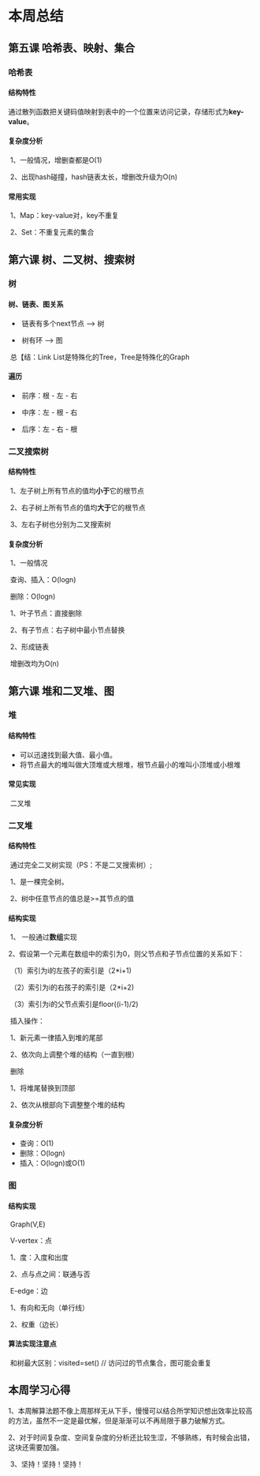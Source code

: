 # 本周总结

## 第五课 哈希表、映射、集合

### 哈希表

#### 结构特性

​	通过散列函数把关键码值映射到表中的一个位置来访问记录，存储形式为**key-value**。

#### 复杂度分析

​	1、一般情况，增删查都是O(1)

​	2、出现hash碰撞，hash链表太长，增删改升级为O(n)

#### 常用实现

​	1、Map：key-value对，key不重复

​	2、Set：不重复元素的集合

## 第六课 树、二叉树、搜索树

### 树

#### 树、链表、图关系

- ​	链表有多个next节点 --> 树


- ​	树有环 --> 图


​	总【结：Link List是特殊化的Tree，Tree是特殊化的Graph

#### 遍历

- ​	前序：根 - 左 - 右


- ​	中序：左 - 根 - 右


- ​	后序：左 - 右 - 根


### 二叉搜索树

#### 结构特性

​	1、左子树上所有节点的值均**小于**它的根节点

​	2、右子树上所有节点的值均**大于**它的根节点

​	3、左右子树也分别为二叉搜索树

#### 复杂度分析

​	1、一般情况

​		查询、插入：O(logn)

​		删除：O(logn)

​			1、叶子节点：直接删除

​			2、有子节点：右子树中最小节点替换

​	2、形成链表

​		增删改均为O(n)

## 第六课 堆和二叉堆、图

### 堆

#### 结构特性

- 可以迅速找到最大值、最小值。
- 将节点最大的堆叫做大顶堆或大根堆，根节点最小的堆叫小顶堆或小根堆

#### 常见实现

​	二叉堆

### 二叉堆

#### 结构特性

​	通过完全二叉树实现（PS：不是二叉搜索树）;

​	1、是一棵完全树。

​	2、树中任意节点的值总是>=其节点的值

#### 结构实现

​	1、 一般通过**数组**实现

​	2、假设第一个元素在数组中的索引为0，则父节点和子节点位置的关系如下：

​		（1）索引为i的左孩子的索引是（2*i+1)

​		（2）索引为i的右孩子的索引是（2*i+2)

​		（3）索引为i的父节点索引是floor((i-1)/2)

​	插入操作：

​		1、新元素一律插入到堆的尾部

​		2、依次向上调整个堆的结构（一直到根）

​	删除

​		1、将堆尾替换到顶部

​		2、依次从根部向下调整整个堆的结构

#### 复杂度分析

- 查询：O(1)
- 删除：O(logn)
- 插入：O(logn)或O(1)

### 图

#### 结构实现

​	Graph(V,E)

​	V-vertex：点

​		1、度：入度和出度

​		2、点与点之间：联通与否

​	E-edge：边

​		1、有向和无向（单行线）

​		2、权重（边长）

#### 算法实现注意点

​	和树最大区别：visited=set() // 访问过的节点集合，图可能会重复

## 本周学习心得

​	1、本周解算法题不像上周那样无从下手，慢慢可以结合所学知识想出效率比较高的方法，虽然不一定是最优解，但是渐渐可以不再局限于暴力破解方式。

​	2、对于时间复杂度、空间复杂度的分析还比较生涩，不够熟练，有时候会出错，这块还需要加强。

​	3、坚持！坚持！坚持！